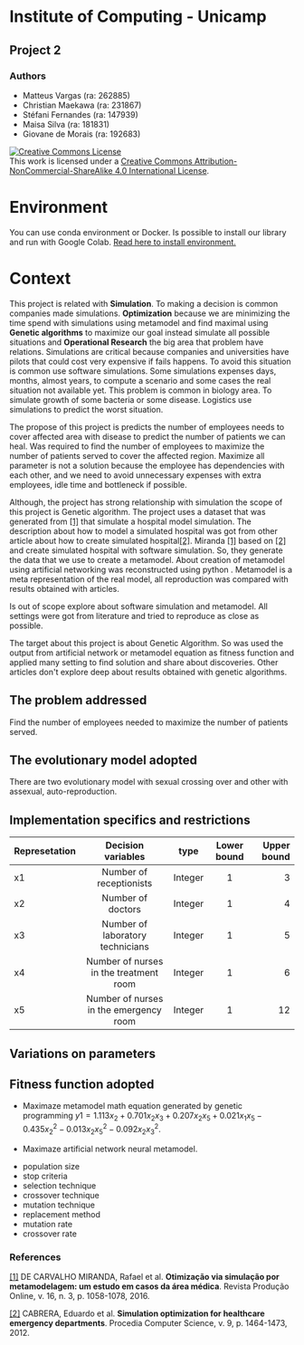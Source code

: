 # Institute of Computing - Unicamp

## Project 2 

### Authors

- Matteus Vargas (ra: 262885)
- Christian Maekawa (ra: 231867)
- Stéfani Fernandes (ra: 147939)
- Maisa Silva (ra: 181831)
- Giovane de Morais (ra: 192683)


<a rel="license" href="http://creativecommons.org/licenses/by-nc-sa/4.0/"><img alt="Creative Commons License" style="border-width:0" src="https://i.creativecommons.org/l/by-nc-sa/4.0/88x31.png" /></a><br />This work is licensed under a <a rel="license" href="http://creativecommons.org/licenses/by-nc-sa/4.0/">Creative Commons Attribution-NonCommercial-ShareAlike 4.0 International License</a>.

# Environment
You can use conda environment or Docker. Is possible to install our library and run with Google Colab. [Read here to install environment.](./env/README.md)  

# Context
This project is related with **Simulation**. To making a decision is common companies made simulations. **Optimization** because we are minimizing the time spend with simulations using metamodel and find maximal using **Genetic algorithms** to maximize our goal instead simulate all possible situations and **Operational Research** the big area that problem have relations. Simulations are critical because companies and universities have pilots that could cost very expensive if fails happens. To avoid this situation is common use software simulations. Some simulations expenses days, months, almost years, to compute a scenario and some cases the real situation not available yet. This problem is common in biology area. To simulate growth of some bacteria or some disease. Logistics use simulations to predict the worst situation.

The propose of this project is predicts the number of employees needs to cover affected area with disease to predict the number of patients we can heal. Was required to find the number of employees to maximize the number of patients served to cover the affected region. Maximize all parameter is not a solution because the employee has dependencies with each other, and we need to avoid unnecessary expenses with extra employees, idle time and bottleneck if possible.

Although, the project has strong relationship with simulation the scope of this project is Genetic algorithm. The project uses a dataset that was generated from [[1]](http://www.abepro.org.br/biblioteca/TN_STO_211_253_27544.pdf) that simulate a hospital model simulation. The description about how to model a simulated hospital was got from other article about how to create simulated hospital[[2]](https://www.sciencedirect.com/science/article/pii/S1877050912002827?via%3Dihub). Miranda [[1]](http://www.abepro.org.br/biblioteca/TN_STO_211_253_27544.pdf) based on  [[2]](https://www.sciencedirect.com/science/article/pii/S1877050912002827?via%3Dihub)  and create simulated hospital with software simulation. So, they generate the data that we use to create a metamodel. About creation of metamodel using artificial networking was reconstructed using python . Metamodel is a meta representation of the real model, all reproduction was compared with results obtained with articles.

Is out of scope explore about software simulation and metamodel. All settings were got from literature and tried to reproduce as close as possible.

The target about this project is about Genetic Algorithm. So was used the output from artificial network or metamodel equation as fitness function and applied many setting to find solution and share about discoveries. Other articles don't explore deep about results obtained with genetic algorithms.


## The problem addressed

Find the number of employees needed to maximize the number of patients served.

## The evolutionary model adopted
There are two evolutionary model with  sexual crossing over and other with assexual, auto-reproduction.

## Implementation specifics and restrictions

|Represetation | Decision variables                          | type    | Lower bound      | Upper bound    |
|:-------------|:-------------------------------------------:|:-------:|:----------------:|---------------:|
|x1            | Number of receptionists                     | Integer |        1         |       3        |
|x2            | Number of doctors                           | Integer |        1         |       4        |
|x3            | Number of laboratory technicians            | Integer |        1         |       5        |
|x4            | Number of nurses in the treatment room      | Integer |        1         |       6        |
|x5            | Number of nurses in the emergency room      | Integer |        1         |       12       |


## Variations on parameters

## Fitness function adopted
- Maximaze metamodel math equation generated by genetic programming $y1 = 1.113x_{2} + 0.701x_{2}x_{3} + 0.207x_{2}x_{5} + 0.021x_{1}x_{5} - 0.435x_{2}^{2} - 0.013x_{2}x_{5}^{2} - 0.092 x_{2}x_{3}^{2}$.

- Maximaze artificial network neural metamodel.

* population size 
* stop criteria
* selection technique
* crossover technique
* mutation technique
* replacement method
* mutation rate
* crossover rate

### References

[[1]](http://www.abepro.org.br/biblioteca/TN_STO_211_253_27544.pdf) DE CARVALHO MIRANDA, Rafael et al. **Otimização via simulação por metamodelagem: um estudo em casos da área médica**. Revista Produção Online, v. 16, n. 3, p. 1058-1078, 2016.

[[2]](https://www.sciencedirect.com/science/article/pii/S1877050912002827?via%3Dihub) CABRERA, Eduardo et al. **Simulation optimization for healthcare emergency departments**. Procedia Computer Science, v. 9, p. 1464-1473, 2012.
